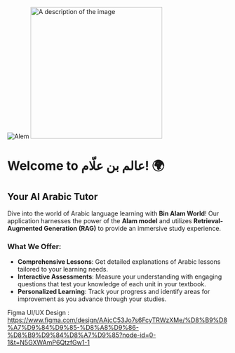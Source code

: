 ![Alem](https://github.com/user-attachments/assets/c1d15d77-a2b8-4a94-9f84-5d1a3388bc7f)
<img src=![Alem](https://github.com/user-attachments/assets/c1d15d77-a2b8-4a94-9f84-5d1a3388bc7f) alt="A description of the image" width="300">

# Welcome to عالم بن علّام! 🌍

## Your AI Arabic Tutor

Dive into the world of Arabic language learning with **Bin Alam World**! Our application harnesses the power of the **Alam model** and utilizes **Retrieval-Augmented Generation (RAG)** to provide an immersive study experience.

### What We Offer:
- **Comprehensive Lessons**: Get detailed explanations of Arabic lessons tailored to your learning needs.
- **Interactive Assessments**: Measure your understanding with engaging questions that test your knowledge of each unit in your textbook.
- **Personalized Learning**: Track your progress and identify areas for improvement as you advance through your studies.

Figma UI/UX Design : https://www.figma.com/design/AAjcC53Jo7s6FcyTRWzXMe/%D8%B9%D8%A7%D9%84%D9%85-%D8%A8%D9%86-%D8%B9%D9%84%D8%A7%D9%85?node-id=0-1&t=N5GXWAmP6QtzfGw1-1
